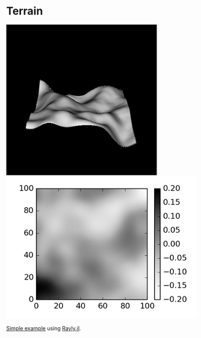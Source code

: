 # Terrain

![Simple example](/examples/simple.png?raw=true "Simple example") ![Simple example](/examples/simple_map.png?raw=true "Simple example")

[Simple example](/examples/simple.jl) using [Rayly.jl](https://github.com/jagot/Rayly.jl).
